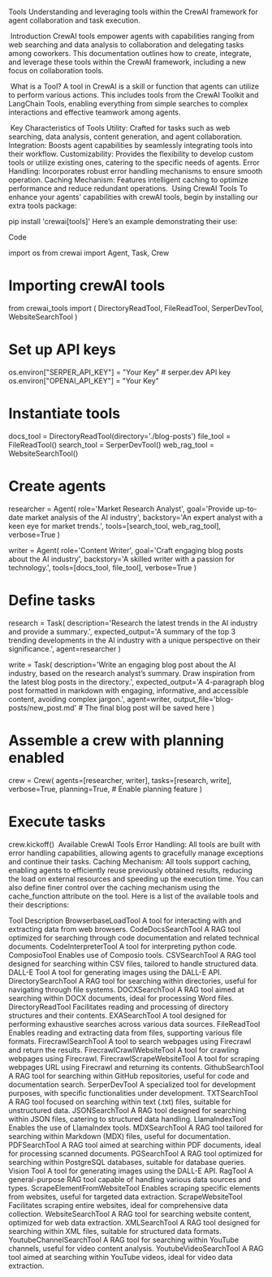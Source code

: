 Tools
Understanding and leveraging tools within the CrewAI framework for agent collaboration and task execution.

​
Introduction
CrewAI tools empower agents with capabilities ranging from web searching and data analysis to collaboration and delegating tasks among coworkers. This documentation outlines how to create, integrate, and leverage these tools within the CrewAI framework, including a new focus on collaboration tools.

​
What is a Tool?
A tool in CrewAI is a skill or function that agents can utilize to perform various actions. This includes tools from the CrewAI Toolkit and LangChain Tools, enabling everything from simple searches to complex interactions and effective teamwork among agents.

​
Key Characteristics of Tools
Utility: Crafted for tasks such as web searching, data analysis, content generation, and agent collaboration.
Integration: Boosts agent capabilities by seamlessly integrating tools into their workflow.
Customizability: Provides the flexibility to develop custom tools or utilize existing ones, catering to the specific needs of agents.
Error Handling: Incorporates robust error handling mechanisms to ensure smooth operation.
Caching Mechanism: Features intelligent caching to optimize performance and reduce redundant operations.
​
Using CrewAI Tools
To enhance your agents’ capabilities with crewAI tools, begin by installing our extra tools package:


pip install 'crewai[tools]'
Here’s an example demonstrating their use:

Code

import os
from crewai import Agent, Task, Crew
# Importing crewAI tools
from crewai_tools import (
    DirectoryReadTool,
    FileReadTool,
    SerperDevTool,
    WebsiteSearchTool
)

# Set up API keys
os.environ["SERPER_API_KEY"] = "Your Key" # serper.dev API key
os.environ["OPENAI_API_KEY"] = "Your Key"

# Instantiate tools
docs_tool = DirectoryReadTool(directory='./blog-posts')
file_tool = FileReadTool()
search_tool = SerperDevTool()
web_rag_tool = WebsiteSearchTool()

# Create agents
researcher = Agent(
    role='Market Research Analyst',
    goal='Provide up-to-date market analysis of the AI industry',
    backstory='An expert analyst with a keen eye for market trends.',
    tools=[search_tool, web_rag_tool],
    verbose=True
)

writer = Agent(
    role='Content Writer',
    goal='Craft engaging blog posts about the AI industry',
    backstory='A skilled writer with a passion for technology.',
    tools=[docs_tool, file_tool],
    verbose=True
)

# Define tasks
research = Task(
    description='Research the latest trends in the AI industry and provide a summary.',
    expected_output='A summary of the top 3 trending developments in the AI industry with a unique perspective on their significance.',
    agent=researcher
)

write = Task(
    description='Write an engaging blog post about the AI industry, based on the research analyst’s summary. Draw inspiration from the latest blog posts in the directory.',
    expected_output='A 4-paragraph blog post formatted in markdown with engaging, informative, and accessible content, avoiding complex jargon.',
    agent=writer,
    output_file='blog-posts/new_post.md'  # The final blog post will be saved here
)

# Assemble a crew with planning enabled
crew = Crew(
    agents=[researcher, writer],
    tasks=[research, write],
    verbose=True,
    planning=True,  # Enable planning feature
)

# Execute tasks
crew.kickoff()
​
Available CrewAI Tools
Error Handling: All tools are built with error handling capabilities, allowing agents to gracefully manage exceptions and continue their tasks.
Caching Mechanism: All tools support caching, enabling agents to efficiently reuse previously obtained results, reducing the load on external resources and speeding up the execution time. You can also define finer control over the caching mechanism using the cache_function attribute on the tool.
Here is a list of the available tools and their descriptions:

Tool	Description
BrowserbaseLoadTool	A tool for interacting with and extracting data from web browsers.
CodeDocsSearchTool	A RAG tool optimized for searching through code documentation and related technical documents.
CodeInterpreterTool	A tool for interpreting python code.
ComposioTool	Enables use of Composio tools.
CSVSearchTool	A RAG tool designed for searching within CSV files, tailored to handle structured data.
DALL-E Tool	A tool for generating images using the DALL-E API.
DirectorySearchTool	A RAG tool for searching within directories, useful for navigating through file systems.
DOCXSearchTool	A RAG tool aimed at searching within DOCX documents, ideal for processing Word files.
DirectoryReadTool	Facilitates reading and processing of directory structures and their contents.
EXASearchTool	A tool designed for performing exhaustive searches across various data sources.
FileReadTool	Enables reading and extracting data from files, supporting various file formats.
FirecrawlSearchTool	A tool to search webpages using Firecrawl and return the results.
FirecrawlCrawlWebsiteTool	A tool for crawling webpages using Firecrawl.
FirecrawlScrapeWebsiteTool	A tool for scraping webpages URL using Firecrawl and returning its contents.
GithubSearchTool	A RAG tool for searching within GitHub repositories, useful for code and documentation search.
SerperDevTool	A specialized tool for development purposes, with specific functionalities under development.
TXTSearchTool	A RAG tool focused on searching within text (.txt) files, suitable for unstructured data.
JSONSearchTool	A RAG tool designed for searching within JSON files, catering to structured data handling.
LlamaIndexTool	Enables the use of LlamaIndex tools.
MDXSearchTool	A RAG tool tailored for searching within Markdown (MDX) files, useful for documentation.
PDFSearchTool	A RAG tool aimed at searching within PDF documents, ideal for processing scanned documents.
PGSearchTool	A RAG tool optimized for searching within PostgreSQL databases, suitable for database queries.
Vision Tool	A tool for generating images using the DALL-E API.
RagTool	A general-purpose RAG tool capable of handling various data sources and types.
ScrapeElementFromWebsiteTool	Enables scraping specific elements from websites, useful for targeted data extraction.
ScrapeWebsiteTool	Facilitates scraping entire websites, ideal for comprehensive data collection.
WebsiteSearchTool	A RAG tool for searching website content, optimized for web data extraction.
XMLSearchTool	A RAG tool designed for searching within XML files, suitable for structured data formats.
YoutubeChannelSearchTool	A RAG tool for searching within YouTube channels, useful for video content analysis.
YoutubeVideoSearchTool	A RAG tool aimed at searching within YouTube videos, ideal for video data extraction.
​
